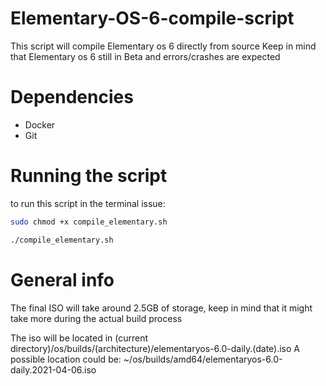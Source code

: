 # Elementary-OS-6-compile-script
This script will compile Elementary os 6 directly from source
Keep in mind that Elementary os 6 still in Beta and errors/crashes are expected


# Dependencies
- Docker
- Git

# Running the script
to run this script in the terminal issue:
```sh
sudo chmod +x compile_elementary.sh

./compile_elementary.sh
```

# General info
The final ISO will take around 2.5GB of storage, keep in mind that it might take more during the actual build process

The iso will be located in (current directory)/os/builds/(architecture)/elementaryos-6.0-daily.(date).iso
A possible location could be: ~/os/builds/amd64/elementaryos-6.0-daily.2021-04-06.iso
